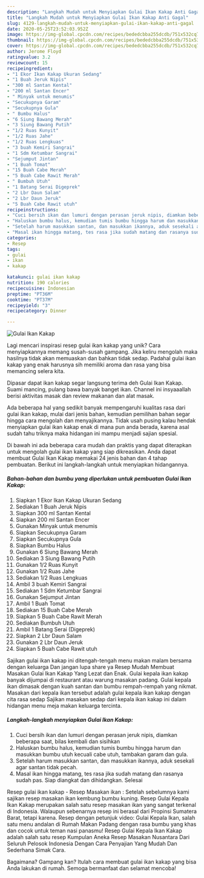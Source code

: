 ```yaml
---
description: "Langkah Mudah untuk Menyiapkan Gulai Ikan Kakap Anti Gagal"
title: "Langkah Mudah untuk Menyiapkan Gulai Ikan Kakap Anti Gagal"
slug: 4129-langkah-mudah-untuk-menyiapkan-gulai-ikan-kakap-anti-gagal
date: 2020-05-25T23:52:03.952Z
image: https://img-global.cpcdn.com/recipes/bededcbba255dcdb/751x532cq70/gulai-ikan-kakap-foto-resep-utama.jpg
thumbnail: https://img-global.cpcdn.com/recipes/bededcbba255dcdb/751x532cq70/gulai-ikan-kakap-foto-resep-utama.jpg
cover: https://img-global.cpcdn.com/recipes/bededcbba255dcdb/751x532cq70/gulai-ikan-kakap-foto-resep-utama.jpg
author: Jerome Floyd
ratingvalue: 3.2
reviewcount: 15
recipeingredient:
- "1 Ekor Ikan Kakap Ukuran Sedang"
- "1 Buah Jeruk Nipis"
- "300 ml Santan Kental"
- "200 ml Santan Encer"
- " Minyak untuk menumis"
- "Secukupnya Garam"
- "Secukupnya Gula"
- " Bumbu Halus"
- "6 Siung Bawang Merah"
- "3 Siung Bawang Putih"
- "1/2 Ruas Kunyit"
- "1/2 Ruas Jahe"
- "1/2 Ruas Lengkuas"
- "3 buah Kemiri Sangrai"
- "1 Sdm Ketumbar Sangrai"
- "Sejumput Jintan"
- "1 Buah Tomat"
- "15 Buah Cabe Merah"
- "5 Buah Cabe Rawit Merah"
- " Bumbuh Utuh"
- "1 Batang Serai Digeprek"
- "2 Lbr Daun Salam"
- "2 Lbr Daun Jeruk"
- "5 Buah Cabe Rawit utuh"
recipeinstructions:
- "Cuci bersih ikan dan lumuri dengan perasan jeruk nipis, diamkan beberapa saat, bilas kembali dan sisihkan"
- "Haluskan bumbu halus, kemudian tumis bumbu hingga harum dan masukkan bumbu utuh kecuali cabe utuh, tambakan garam dan gula."
- "Setelah harum masukkan santan, dan masukkan ikannya, aduk sesekali agar santan tidak pecah."
- "Masal ikan hingga matang, tes rasa jika sudah matang dan rasanya sudah pas. Siap diangkat dan dihidangkan. Selesai"
categories:
- Resep
tags:
- gulai
- ikan
- kakap

katakunci: gulai ikan kakap 
nutrition: 190 calories
recipecuisine: Indonesian
preptime: "PT36M"
cooktime: "PT37M"
recipeyield: "3"
recipecategory: Dinner

---
```



![Gulai Ikan Kakap](https://img-global.cpcdn.com/recipes/bededcbba255dcdb/751x532cq70/gulai-ikan-kakap-foto-resep-utama.jpg)

Lagi mencari inspirasi resep gulai ikan kakap yang unik? Cara menyiapkannya memang susah-susah gampang. Jika keliru mengolah maka hasilnya tidak akan memuaskan dan bahkan tidak sedap. Padahal gulai ikan kakap yang enak harusnya sih memiliki aroma dan rasa yang bisa memancing selera kita.

Dipasar dapat ikan kakap segar langsung terima deh Gulai Ikan Kakap. Suami mancing, pulang bawa banyak banget ikan. Channel ini insyaaallah berisi aktivitas masak dan review makanan dan alat masak.

Ada beberapa hal yang sedikit banyak mempengaruhi kualitas rasa dari gulai ikan kakap, mulai dari jenis bahan, kemudian pemilihan bahan segar hingga cara mengolah dan menyajikannya. Tidak usah pusing kalau hendak menyiapkan gulai ikan kakap enak di mana pun anda berada, karena asal sudah tahu triknya maka hidangan ini mampu menjadi sajian spesial.


Di bawah ini ada beberapa cara mudah dan praktis yang dapat diterapkan untuk mengolah gulai ikan kakap yang siap dikreasikan. Anda dapat membuat Gulai Ikan Kakap memakai 24 jenis bahan dan 4 tahap pembuatan. Berikut ini langkah-langkah untuk menyiapkan hidangannya.

<!--inarticleads1-->

##### Bahan-bahan dan bumbu yang diperlukan untuk pembuatan Gulai Ikan Kakap:

1. Siapkan 1 Ekor Ikan Kakap Ukuran Sedang
1. Sediakan 1 Buah Jeruk Nipis
1. Siapkan 300 ml Santan Kental
1. Siapkan 200 ml Santan Encer
1. Gunakan  Minyak untuk menumis
1. Siapkan Secukupnya Garam
1. Siapkan Secukupnya Gula
1. Siapkan  Bumbu Halus
1. Gunakan 6 Siung Bawang Merah
1. Sediakan 3 Siung Bawang Putih
1. Gunakan 1/2 Ruas Kunyit
1. Gunakan 1/2 Ruas Jahe
1. Sediakan 1/2 Ruas Lengkuas
1. Ambil 3 buah Kemiri Sangrai
1. Sediakan 1 Sdm Ketumbar Sangrai
1. Gunakan Sejumput Jintan
1. Ambil 1 Buah Tomat
1. Sediakan 15 Buah Cabe Merah
1. Siapkan 5 Buah Cabe Rawit Merah
1. Sediakan  Bumbuh Utuh
1. Ambil 1 Batang Serai (Digeprek)
1. Siapkan 2 Lbr Daun Salam
1. Gunakan 2 Lbr Daun Jeruk
1. Siapkan 5 Buah Cabe Rawit utuh


Sajikan gulai ikan kakap ini ditengah-tengah menu makan malam bersama dengan keluarga Dan jangan lupa share ya Resep Mudah Membuat Masakan Gulai Ikan Kakap Yang Lezat dan Enak. Gulai kepala ikan kakap banyak dijumpai di restaurant atau warung masakan padang. Gulai kepala ikan dimasak dengan kuah santan dan bumbu rempah-rempah yang nikmat. Masakan dari kepala ikan tersebut adalah gulai kepala ikan kakap dengan cita rasa sedap Sajikan masakan sedap dari kepala ikan kakap ini dalam hidangan menu meja makan keluarga tercinta. 

<!--inarticleads2-->

##### Langkah-langkah menyiapkan Gulai Ikan Kakap:

1. Cuci bersih ikan dan lumuri dengan perasan jeruk nipis, diamkan beberapa saat, bilas kembali dan sisihkan
1. Haluskan bumbu halus, kemudian tumis bumbu hingga harum dan masukkan bumbu utuh kecuali cabe utuh, tambakan garam dan gula.
1. Setelah harum masukkan santan, dan masukkan ikannya, aduk sesekali agar santan tidak pecah.
1. Masal ikan hingga matang, tes rasa jika sudah matang dan rasanya sudah pas. Siap diangkat dan dihidangkan. Selesai


Resep gulai ikan kakap - Resep Masakan ikan : Setelah sebelumnya kami sajikan resep masakan ikan kembung bumbu kuning. Resep Gulai Kepala Ikan Kakap merupakan salah satu resep masakan ikan yang sangat terkenal di Indonesia. Walaupun sebenarnya resep ini berasal dari Propinsi Sumatera Barat, tetapi karena. Resep dengan petunjuk video: Gulai Kepala Ikan, salah satu menu andalan di Rumah Makan Padang dengan rasa bumbu yang khas dan cocok untuk teman nasi panasmu! Resep Gulai Kepala Ikan Kakap adalah salah satu resep Kumpulan Aneka Resep Masakan Nusantara Dari Seluruh Pelosok Indonesia Dengan Cara Penyajian Yang Mudah Dan Sederhana Simak Cara. 

Bagaimana? Gampang kan? Itulah cara membuat gulai ikan kakap yang bisa Anda lakukan di rumah. Semoga bermanfaat dan selamat mencoba!
